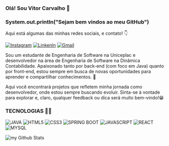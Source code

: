 ### Olá! Sou Vitor Carvalho 👋
### System.out.println("Sejam bem vindos ao meu GitHub")
Aqui está algumas das minhas redes sociais, e contato! 👇

[![Instagram](https://img.shields.io/badge/Instagram-E4405F?style=for-the-badge&logo=instagram&logoColor=white)](https://www.instagram.com/viitorcrv/)
[![Linkenln](https://img.shields.io/badge/LinkedIn-0077B5?style=for-the-badge&logo=linkedin&logoColor=white)](https://www.linkedin.com/in/vitorcrv/)
[![Gmail](https://img.shields.io/badge/Gmail-D14836?style=for-the-badge&logo=gmail&logoColor=white)](vitordev.java@gmail.com)

Sou um estudante de Engenharia de Software na Uniceplac e desenvolvedor na área de Engenharia de Software na Dinâmica Contabilidade. Apaixonado tanto por back-end (com foco em Java) quanto por front-end, estou sempre em busca de novas oportunidades para aprender e compartilhar conhecimentos. 📌

Aqui você encontrará projetos que refletem minha jornada como desenvolvedor, onde estou sempre buscando evoluir. Sinta-se à vontade para explorar e, claro, qualquer feedback ou dica será muito bem-vindo!😁 

### TECNOLOGIAS 👨‍💻

![JAVA](https://img.shields.io/badge/Java-ED8B00?style=for-the-badge&logo=openjdk&logoColor=white)
![HTML5](https://img.shields.io/badge/HTML5-E34F26?style=for-the-badge&logo=html5&logoColor=white)
![CSS3](https://img.shields.io/badge/CSS3-1572B6?style=for-the-badge&logo=css3&logoColor=white)
![SPRING BOOT](https://img.shields.io/badge/Spring-6DB33F?style=for-the-badge&logo=spring&logoColor=white)
![JAVASCRIPT](https://img.shields.io/badge/JavaScript-F7DF1E?style=for-the-badge&logo=javascript&logoColor=black)
![REACT](https://img.shields.io/badge/React-20232A?style=for-the-badge&logo=react&logoColor=61DAFB)
![MYSQL](https://img.shields.io/badge/MySQL-00000F?style=for-the-badge&logo=mysql&logoColor=white)

<img align="center" src="https://github-readme-stats.vercel.app/api?username=VitorCarvalho&include_all_commits=true&count_private=true&show_icons=true&line_height=20&title_color=2B5BBD&icon_color=1124BB&text_color=A1A1A1&bg_color=0,000000,130F40" alt="my Github Stats"/>
